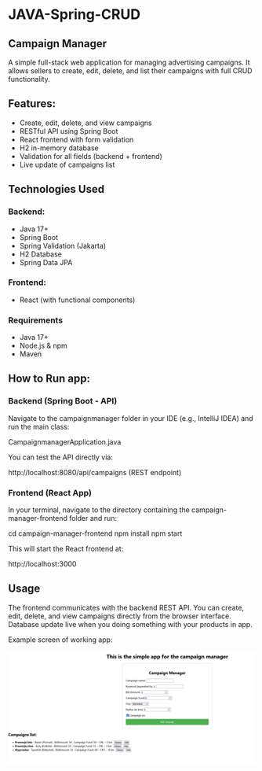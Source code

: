 # JAVA-Spring-CRUD

## Campaign Manager

A simple full-stack web application for managing advertising campaigns. It allows sellers to create, edit, delete, and list their campaigns with full CRUD functionality.

## Features:

- Create, edit, delete, and view campaigns
- RESTful API using Spring Boot
- React frontend with form validation
- H2 in-memory database
- Validation for all fields (backend + frontend)
- Live update of campaigns list

##  Technologies Used

### Backend:

- Java 17+
- Spring Boot
- Spring Validation (Jakarta)
- H2 Database 
- Spring Data JPA

### Frontend:
- React (with functional components)

### Requirements

- Java 17+
- Node.js & npm
- Maven

## How to Run app:

### Backend (Spring Boot - API)

Navigate to the campaignmanager folder in your IDE (e.g., IntelliJ IDEA) and run the main class:

CampaignmanagerApplication.java

You can test the API directly via:

http://localhost:8080/api/campaigns (REST endpoint)

### Frontend (React App)
In your terminal, navigate to the directory containing the campaign-manager-frontend folder and run:

cd campaign-manager-frontend
npm install
npm start

This will start the React frontend at:

http://localhost:3000

## Usage
The frontend communicates with the backend REST API. You can create, edit, delete, and view campaigns directly from the browser interface. Database update live when you doing something with your products in app.

Example screen of working app:

![](workingapp.png)


